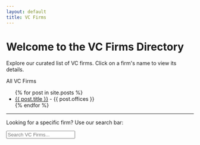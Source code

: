 ```yaml
---
layout: default
title: VC Firms
---
```


<h1>Welcome to the VC Firms Directory</h1>

<p>Explore our curated list of VC firms. Click on a firm's name to view its details.</p

<h2>All VC Firms</h2>
<ul>
  {% for post in site.posts %}
    <li><a href="{{ post.url }}">{{ post.title }}</a> - {{ post.offices }}</li>
  {% endfor %}
</ul>

<hr>
<p>Looking for a specific firm? Use our search bar:</p>
<input type="text" id="search" placeholder="Search VC Firms...">
<ul id="results"></ul>

<script src="https://cdn.jsdelivr.net/npm/fuse.js"></script>
<script>
  // Fetch and use JSON for search
  fetch('/search.json')
    .then(response => response.json())
    .then(data => {
      const fuse = new Fuse(data, { keys: ['title', 'offices', 'stages', 'markets'] });
      document.getElementById('search').addEventListener('input', (e) => {
        const results = fuse.search(e.target.value);
        const ul = document.getElementById('results');
        ul.innerHTML = results.map(result => `<li><a href="${result.item.url}">${result.item.title}</a></li>`).join('');
      });
    });
</script>

